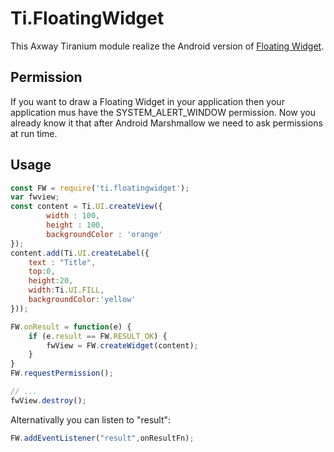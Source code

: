 # Ti.FloatingWidget

This Axway Tiranium module realize the Android version of [Floating Widget](https://www.simplifiedcoding.net/android-floating-widget-tutorial/).

## Permission

If you want to draw a Floating Widget in your application then your application mus have the SYSTEM\_ALERT\_WINDOW permission. Now you already know it that after Android Marshmallow we need to ask permissions at run time.

## Usage

```javascript
const FW = require('ti.floatingwidget');
var fwview;
const content = Ti.UI.createView({
		width : 100,
		height : 100,
		backgroundColor : 'orange'
});
content.add(Ti.UI.createLabel({
	text : "Title",
	top:0,
	height:20,
	width:Ti.UI.FILL,
	backgroundColor:'yellow'
}));

FW.onResult = function(e) {
	if (e.result == FW.RESULT_OK) {
		fwView = FW.createWidget(content);
	}	
}
FW.requestPermission();

// ...
fwView.destroy();

```
Alternativally you can listen to "result":

```javascript
FW.addEventListener("result",onResultFn);
```

